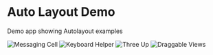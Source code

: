 Auto Layout Demo
================

Demo app showing Autolayout examples

![Messaging Cell][screenshot1_thumb]
![Keyboard Helper][screenshot2_thumb]
![Three Up][screenshot3_thumb]
![Draggable Views][screenshot4_thumb]


[screenshot1_thumb]: https://raw.github.com/shepting/PSAutolayout/master/Demo/Images/messaging_cell_small.png
[screenshot2_thumb]: https://raw.github.com/shepting/PSAutolayout/master/Demo/Images/keyboard_helper_small.png
[screenshot3_thumb]: https://raw.github.com/shepting/PSAutolayout/master/Demo/Images/three_up_small.png
[screenshot4_thumb]: https://raw.github.com/shepting/PSAutolayout/master/Demo/Images/draggable_views_small.png

[screenshot1]: https://raw.github.com/shepting/PSAutolayout/master/Demo/Images/messaging_cell_small.png
